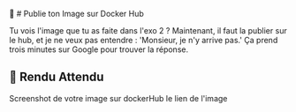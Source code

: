 🐳 # Publie ton Image sur Docker Hub

 Tu vois l'image que tu as faite dans l'exo 2 ?  Maintenant, il faut la publier sur le hub, et je ne veux pas entendre : 'Monsieur, je n'y arrive pas.' Ça prend trois minutes sur Google pour trouver la réponse.


## 📝 Rendu Attendu
Screenshot de votre image sur dockerHub
le lien de l'image
